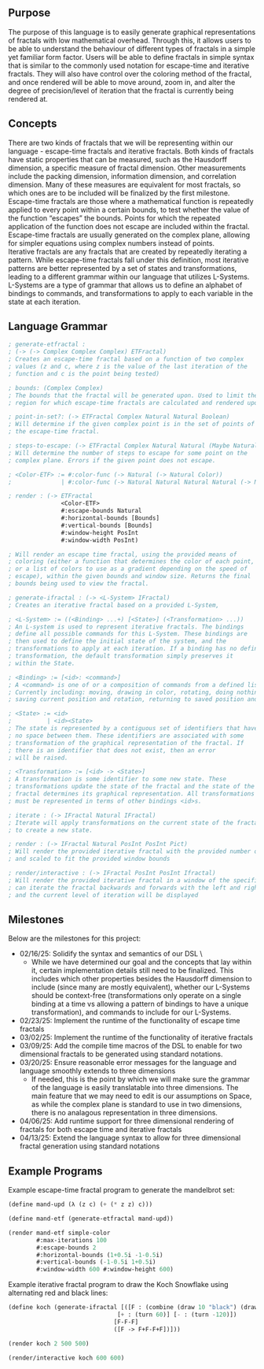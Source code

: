 ## Purpose
The purpose of this language is to easily generate graphical representations of fractals with low mathematical overhead. Through this, it allows users to be able to understand the behaviour of different types of fractals in a simple yet familiar form factor. Users will be able to define fractals in simple syntax that is similar to the commonly used notation for escape-time and iterative fractals. They will also have control over the coloring method of the fractal, and once rendered will be able to move around, zoom in, and alter the degree of precision/level of iteration that the fractal is currently being rendered at.
## Concepts
There are two kinds of fractals that we will be representing within our language - escape-time fractals and iterative fractals. Both kinds of fractals have static properties that can be measured, such as the Hausdorff dimension, a specific measure of fractal dimension. Other measurements include the packing dimension, information dimension, and correlation dimension. Many of these measures are equivalent for most fractals, so which ones are to be included will be finalized by the first milestone. \
Escape-time fractals are those where a mathematical function is repeatedly applied to every point within a certain bounds, to test whether the value of the function “escapes” the bounds. Points for which the repeated application of the function does not escape are included within the fractal. Escape-time fractals are usually generated on the complex plane, allowing for simpler equations using complex numbers instead of points. \
Iterative fractals are any fractals that are created by repeatedly iterating a pattern. While escape-time fractals fall under this definition, most iterative patterns are better represented by a set of states and transformations, leading to a different grammar within our language that utilizes L-Systems. L-Systems are a type of grammar that allows us to define an alphabet of bindings to commands, and transformations to apply to each variable in the state at each iteration.
## Language Grammar
```lisp
; generate-etfractal :
; (-> (-> Complex Complex Complex) ETFractal)
; Creates an escape-time fractal based on a function of two complex
; values (z and c, where z is the value of the last iteration of the
; function and c is the point being tested)

; bounds: (Complex Complex)
; The bounds that the fractal will be generated upon. Used to limit the
; region for which escape-time fractals are calculated and rendered upon.

; point-in-set?: (-> ETFractal Complex Natural Natural Boolean)
; Will determine if the given complex point is in the set of points of
; the escape-time fractal.

; steps-to-escape: (-> ETFractal Complex Natural Natural (Maybe Natural))
; Will determine the number of steps to escape for some point on the
; complex plane. Errors if the given point does not escape.

; <Color-ETF> := #:color-func (-> Natural (-> Natural Color))
;              | #:color-func (-> Natural Natural Natural Natural (-> Natural Color))

; render : (-> ETFractal 
               <Color-ETF>
               #:escape-bounds Natural
               #:horizontal-bounds [Bounds]
               #:vertical-bounds [Bounds]
               #:window-height PosInt
               #:window-width PosInt)

; Will render an escape time fractal, using the provided means of
; coloring (either a function that determines the color of each point,
; or a list of colors to use as a gradient depending on the speed of
; escape), within the given bounds and window size. Returns the final
; bounds being used to view the fractal.

; generate-ifractal : (-> <L-System> IFractal)
; Creates an iterative fractal based on a provided L-System,

; <L-System> := ((<Binding> ...+) [<State>] (<Transformation> ...))
; An L-system is used to represent iterative fractals. The bindings
; define all possible commands for this L-System. These bindings are
; then used to define the initial state of the system, and the
; transformations to apply at each iteration. If a binding has no defined
; transformation, the default transformation simply preserves it
; within the State.

; <Binding> := [<id>: <command>]
; A <command> is one of or a composition of commands from a defined list of actions.
; Currently including: moving, drawing in color, rotating, doing nothing,
; saving current position and rotation, returning to saved position and rotation

; <State> := <id>
;          | <id><State>
; The state is represented by a contiguous set of identifiers that have
; no space between them. These identifiers are associated with some
; transformation of the graphical representation of the fractal. If
; there is an identifier that does not exist, then an error
; will be raised.

; <Transformation> := [<id> -> <State>]
; A transformation is some identifier to some new state. These 
; transformations update the state of the fractal and the state of the
; fractal determines its graphical representation. All transformations
; must be represented in terms of other bindings <id>s.

; iterate : (-> IFractal Natural IFractal)
; Iterate will apply transformations on the current state of the fractal
; to create a new state. 

; render : (-> IFractal Natural PosInt PosInt Pict)
; Will render the provided iterative fractal with the provided number of iterations applied
; and scaled to fit the provided window bounds

; render/interactive : (-> IFractal PosInt PosInt Ifractal)
; Will render the provided iterative fractal in a window of the specified size. Users
; can iterate the fractal backwards and forwards with the left and right arrow keys,
; and the current level of iteration will be displayed
```

## Milestones
Below are the milestones for this project:
- 02/16/25: Solidify the syntax and semantics of our DSL \
    - While we have determined our goal and the concepts that lay within it, certain implementation details still need to be finalized. This includes which other properties besides the Hausdorff dimension to include (since many are mostly equivalent), whether our L-Systems should be context-free (transformations only operate on a single binding at a time vs allowing a pattern of bindings to have a unique transformation), and commands to include for our L-Systems.
- 02/23/25: Implement the runtime of the functionality of escape time fractals
- 03/02/25: Implement the runtime of the functionality of iterative fractals
- 03/09/25: Add the compile time macros of the DSL to enable for two dimensional fractals to be generated using standard notations.
- 03/20/25: Ensure reasonable error messages for the language and language smoothly extends to three dimensions
    - If needed, this is the point by which we will make sure the grammar of the language is easily translatable into three dimensions. The main feature that we may need to edit is our assumptions on Space, as while the complex plane is standard to use in two dimensions, there is no analagous representation in three dimensions.
- 04/06/25: Add runtime support for three dimensional rendering of fractals for both escape time and iterative fractals
- 04/13/25: Extend the language syntax to allow for three dimensional fractal generation using standard notations


## Example Programs

Example escape-time fractal program to generate the mandelbrot set:
```lisp
(define mand-upd (λ (z c) (+ (* z z) c)))

(define mand-etf (generate-etfractal mand-upd))

(render mand-etf simple-color
        #:max-iterations 100
        #:escape-bounds 2
        #:horizontal-bounds (1+0.5i -1-0.5i)
        #:vertical-bounds (-1-0.5i 1+0.5i)
        #:window-width 600 #:window-height 600)
```

Example iterative fractal program to draw the Koch Snowflake using alternating red and black lines:
```lisp
(define koch (generate-ifractal [([F : (combine (draw 10 "black") (draw 10 "red"))]
                               [+ : (turn 60)] [- : (turn -120)])
                              [F-F-F]
                              ([F -> F+F-F+F])]))

(render koch 2 500 500)

(render/interactive koch 600 600)
```